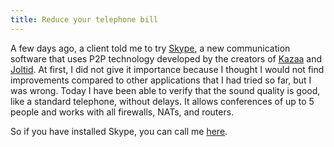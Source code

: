 ```yaml
---
title: Reduce your telephone bill
---
```

A few days ago, a client told me to try [Skype](http://www.skype.com), a new communication software that uses P2P technology developed by the creators of [Kazaa](http://www.kazaa.com) and [Joltid](http://www.joltid.com). At first, I did not give it importance because I thought I would not find improvements compared to other applications that I had tried so far, but I was wrong. Today I have been able to verify that the sound quality is good, like a standard telephone, without delays. It allows conferences of up to 5 people and works with all firewalls, NATs, and routers.

So if you have installed Skype, you can call me [here](callto://alexcasquete).

